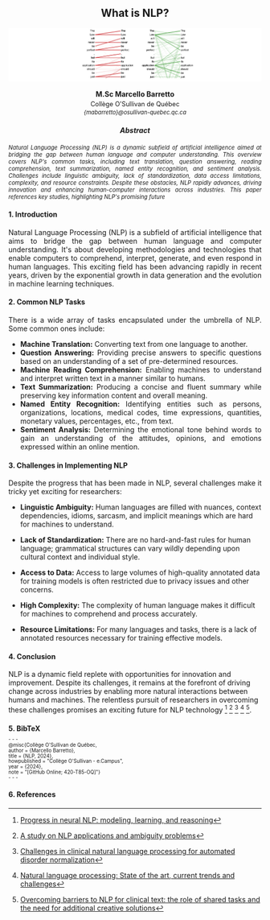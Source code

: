 <h2 align="center">What is NLP?</h2>

![NLP](../Images/nlp.png)
<p align="center"><strong>M.Sc Marcello Barretto</strong></p>
<p align="center" style="font-size: 0.9em; margin-top: -10px;">Collège O'Sullivan de Québec</p>
<p align="center" style="font-size: 0.8em; margin-top: -10px; font-style: italic;">{mabarretto}@osullivan-quebec.qc.ca</p>

<h4 align="center" style="font-weight: bold; font-style: italic;">Abstract</h4>
<p style="text-align:justify; font-size:0.8em; font-style:italic;">Natural Language Processing (NLP) is a dynamic subfield of artificial intelligence aimed at bridging the gap between human language and computer understanding. This overview covers NLP's common tasks, including text translation, question answering, reading comprehension, text summarization, named entity recognition, and sentiment analysis. Challenges include linguistic ambiguity, lack of standardization, data access limitations, complexity, and resource constraints. Despite these obstacles, NLP rapidly advances, driving innovation and enhancing human-computer interactions across industries. This paper references key studies, highlighting NLP's promising future</p>

#### 1. Introduction

<p style="text-align:justify;font-size;">Natural Language Processing (NLP) is a subfield of artificial intelligence that aims to bridge the gap between human language and computer understanding. It's about developing methodologies and technologies that enable computers to comprehend, interpret, generate, and even respond in human languages. This exciting field has been advancing rapidly in recent years, driven by the exponential growth in data generation and the evolution in machine learning techniques.</p>


#### 2. Common NLP Tasks

<p style="text-align:justify; font-size;">
There is a wide array of tasks encapsulated under the umbrella of NLP. Some common ones include:
<ul style="text-align:justify; font-size;">
<li><strong>Machine Translation:</strong> Converting text from one language to another.</li>
<li><strong>Question Answering:</strong> Providing precise answers to specific questions based on an understanding of a set of pre-determined resources.</li>
<li><strong>Machine Reading Comprehension:</strong> Enabling machines to understand and interpret written text in a manner similar to humans.</li>
<li><strong>Text Summarization:</strong> Producing a concise and fluent summary while preserving key information content and overall meaning.</li>
<li><strong>Named Entity Recognition:</strong> Identifying entities such as persons, organizations, locations, medical codes, time expressions, quantities, monetary values, percentages, etc., from text.</li>
<li><strong>Sentiment Analysis:</strong> Determining the emotional tone behind words to gain an understanding of the attitudes, opinions, and emotions expressed within an online mention.</li>
</ul>

#### 3. Challenges in Implementing NLP

<p style="text-align:justify; font-size;">
Despite the progress that has been made in NLP, several challenges make it tricky yet exciting for researchers:

- **Linguistic Ambiguity:** Human languages are filled with nuances, context dependencies, idioms, sarcasm, and implicit meanings which are hard for machines to understand.

- **Lack of Standardization:** There are no hard-and-fast rules for human language; grammatical structures can vary wildly depending upon cultural context and individual style.

- **Access to Data:** Access to large volumes of high-quality annotated data for training models is often restricted due to privacy issues and other concerns.

- **High Complexity:** The complexity of human language makes it difficult for machines to comprehend and process accurately.

- **Resource Limitations:** For many languages and tasks, there is a lack of annotated resources necessary for training effective models.

#### 4. Conclusion

NLP is a dynamic field replete with opportunities for innovation and improvement. Despite its challenges, it remains at the forefront of driving change across industries by enabling more natural interactions between humans and machines. The relentless pursuit of researchers in overcoming these challenges promises an exciting future for NLP technology [^1^] [^2^] [^3^] [^4^] [^5^].

#### 5. BibTeX

<p style="font-size: 0.7em; margin-top: -10px;">
- - - </p>

<p style="font-size: 0.7em; margin-top: -10px;">
@misc{Collège O'Sullivan de Québec,</p>
<p style="font-size: 0.7em; margin-top: -10px;">
  author = {Marcello Barretto},</p>
<p style="font-size: 0.7em; margin-top: -10px;">
  title = {NLP, 2024},</p>
<p style="font-size: 0.7em; margin-top: -10px;">
  howpublished = "Collège O'Sullivan - e.Campus",</p>
<p style="font-size: 0.7em; margin-top: -10px;">
  year = {2024},</p>
<p style="font-size: 0.7em; margin-top: -10px;">
  note = "[GitHub Online; 420-T85-OQ]"}</p>

<p style="font-size: 0.7em; margin-top: -10px;">
- - - </p>

#### 6. References

[^1^]: [Progress in neural NLP: modeling, learning, and reasoning](https://www.sciencedirect.com/science/article/pii/S2095809919304928)
[^2^]: [A study on NLP applications and ambiguity problems](https://www.jatit.org/volumes/Vol96No6/4Vol96No6.pdf)
[^3^]: [Challenges in clinical natural language processing for automated disorder normalization](https://www.sciencedirect.com/science/article/pii/S1532046415001501)
[^4^]: [Natural language processing: State of the art, current trends and challenges](https://link.springer.com/article/10.1007/s11042-022-13428-4)
[^5^]: [Overcoming barriers to NLP for clinical text: the role of shared tasks and the need for additional creative solutions](https://academic.oup.com/jamia/article-abstract/18/5/540/829390)


